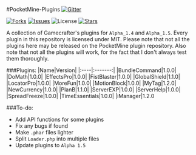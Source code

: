 #PocketMine-Plugins
[![Gitter](https://badges.gitter.im/Join%20Chat.svg)](https://gitter.im/Gamecrafter/PocketMine-Plugins?utm_source=badge&utm_medium=badge&utm_campaign=pr-badge&utm_content=badge)

[![Forks](https://img.shields.io/github/forks/Gamecrafter/PocketMine-Plugins.svg)](https://github.com/Gamecrafter/PocketMine-Plugins/network)
[![Issues](http://img.shields.io/github/issues-raw/Gamecrafter/PocketMine-Plugins.svg)](https://github.com/Gamecrafter/PocketMine-Plugins/issues)
![License](https://img.shields.io/badge/license-MIT-orange.svg)
[![Stars](https://img.shields.io/github/stars/Gamecrafter/PocketMine-Plugins.svg)](https://github.com/Gamecrafter/PocketMine-Plugins/stargazers)

A collection of Gamecrafter's plugins for `Alpha_1.4` and `Alpha_1.5`. Every plugin in this repository is licensed under
MIT. Please note that not all the plugins here may be released on the PocketMine plugin repository. Also note that not all
the plugins will work, for the fact that I don't always test them thoroughly.

###Plugins:
|Name|Version|
|:----|:-------:|
|BundleCommand|1.0.0|
|DoMath|1.0.0|
|EffectsPro|1.0.0|
|FistBlaster|1.0.0|
|GlobalShield|1.1.0|
|LocatorPro|1.0.0|
|MoreFun|1.0.0|
|MotionBlock|1.0.0|
|MyTag|1.2.0|
|NewCurrency|1.0.0|
|PlanB|1.1.0|
|ServerEXP|1.0.0|
|ServerHelp|1.0.0|
|SpreadFreeze|1.0.0|
|TimeEssentials|1.0.0|
|iManager|1.2.0

###To-do:
* Add API functions for some plugins
* Fix any bugs if found
* Make `.phar` files lighter
* Split `Loader.php` into multiple files
* Update plugins to `Alpha 1.5`
